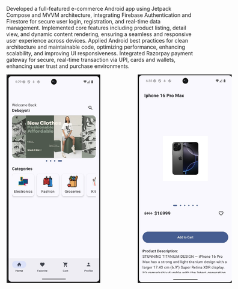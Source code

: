 Developed a full-featured e-commerce Android app using Jetpack Compose and MVVM architecture, integrating Firebase Authentication and Firestore for secure user login, registration, and real-time data management.
Implemented core features including product listing, detail view, and dynamic content rendering, ensuring a seamless and responsive user experience across devices.
Applied Android best practices for clean architecture and maintainable code, optimizing performance, enhancing scalability, and improving UI responsiveness.
Integrated Razorpay payment gateway for secure, real-time transaction via UPI, cards and wallets, enhancing user trust and purchase environments.


<div style="display: flex; gap: 100px;">
  <img src="https://github.com/Deysdeveloper/EasyShop/blob/master/WhatsApp%20Image%20Aug%202%202025%20(2).jpeg?raw=true" width="250"/>
  <img src="https://github.com/Deysdeveloper/EasyShop/blob/master/WhatsApp%20Image%20Aug%202%202025%20(3).jpeg?raw=true" width="250"/>
</div>





